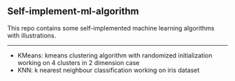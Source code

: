 ## Self-implement-ml-algorithm
This repo contains some self-implemented machine learning algorithms with illustrations. 
***
* KMeans: kmeans clustering algorithm with randomized initialization working on 4 clusters in 2 dimension case
* KNN: k nearest neighbour classification working on iris dataset 
